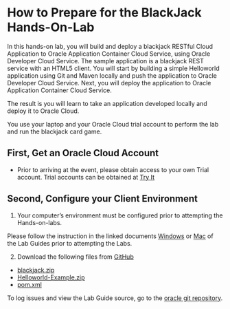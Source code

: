 # How to Prepare for the BlackJack Hands-On-Lab

In this hands-on lab, you will build and deploy a blackjack RESTful
Cloud Application to Oracle Application Container Cloud Service, using
Oracle Developer Cloud Service. The sample application is a blackjack
REST service with an HTML5 client. You will start by building a simple
Helloworld application using Git and Maven locally and push the
application to Oracle Developer Cloud Service. Next, you will deploy the
application to Oracle Application Container Cloud Service.

The result is you will learn to take an application developed locally
and deploy it to Oracle Cloud.

You use your laptop and your Oracle Cloud trial account to perform the lab and run the blackjack card game.

## First, Get an Oracle Cloud Account

-   Prior to arriving at the event, please obtain access to your own Trial account. Trial accounts can be obtained at [Try
    It](http://cloud.oracle.com/tryit)

## Second, Configure your Client Environment

1. Your computer’s environment must be configured prior to attempting the Hands-on-labs.

Please follow the instruction in the linked documents [Windows](http://www.oracle.com/webfolder/technetwork/tutorials/OracleCode/Windows-HOL-setup.pdf) or [Mac](http://www.oracle.com/webfolder/technetwork/tutorials/OracleCode/Mac-HOL-setup.pdf) of the Lab Guides prior to attempting the Labs.

2. Download the following files from [GitHub](https://github.com/oracle/cloud-native-devops-workshop/tree/master/blackjack)
-   [blackjack.zip](BlackJack.zip)
-   [Helloworld-Example.zip](Helloworld-Example.zip)
-   [pom.xml](pom.xml)

To log issues and view the Lab Guide source, go to the [oracle git repository](https://github.com/oracle/cloud-native-devops-workshop).

